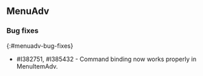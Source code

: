 ## MenuAdv

### Bug fixes
{:#menuadv-bug-fixes}

* \#I382751, #I385432 - Command binding now works properly in MenuItemAdv.
